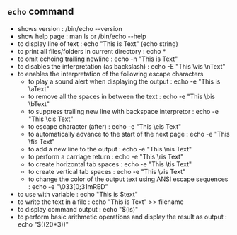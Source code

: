 ## ```echo``` command
- shows version : /bin/echo --version
- show help page : man ls or /bin/echo --help
- to display line of text : echo "This is Text" (echo string)
- to print all files/folders in current directory : echo *
- to omit echoing trailing newline : echo -n "This is Text" 
- to disables the interpretation (as backslash) : echo -E "This \vis \nText"
- to enables the interpretation of the following escape characters
    - to play a sound alert when displaying the output : echo -e "This is \aText"
    - to remove all the spaces in between the text : echo -e "This \bis \bText"
    - to suppress trailing new line with backspace interpretor : echo -e "This \cis Text"
    - to escape character (after) : echo -e "This \eis Text"
    - to automatically advance to the start of the next page : echo -e "This \fis Text"
    - to add a new line to the output : echo -e "This \nis Text"
    - to perform a carriage return : echo -e "This \ris Text"
    - to create horizontal tab spaces : echo -e "This \tis Text"
    - to create vertical tab spaces : echo -e "This \vis Text"
    - to change the color of the output text using ANSI escape sequences : echo -e "\033[0;31mRED"
- to use with variable : echo "This is $text"
- to write the text in a file : echo "This is Text" >> filename
- to display command output : echo "$(ls)"
- to perform basic arithmetic operations and display the result as output : echo "$((20*3))"
